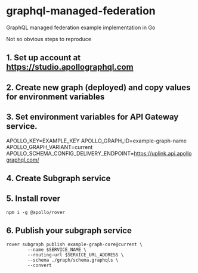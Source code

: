 # graphql-managed-federation
GraphQL managed federation example implementation in Go

Not so obvious steps to reproduce

## 1. Set up account at https://studio.apollographql.com

## 2. Create new graph (deployed) and copy values for environment variables 

## 3. Set environment variables for API Gateway service. 

APOLLO_KEY=EXAMPLE_KEY
APOLLO_GRAPH_ID=example-graph-name
APOLLO_GRAPH_VARIANT=current
APOLLO_SCHEMA_CONFIG_DELIVERY_ENDPOINT=https://uplink.api.apollographql.com/

## 4. Create Subgraph service 

## 5. Install rover
```
npm i -g @apollo/rover
```

## 6. Publish your subgraph service 
```
rover subgraph publish example-graph-core@current \
		--name $SERVICE_NAME \
		--routing-url $SERVICE_URL_ADDRESS \
		--schema ./graph/schema.graphqls \ 
		--convert
